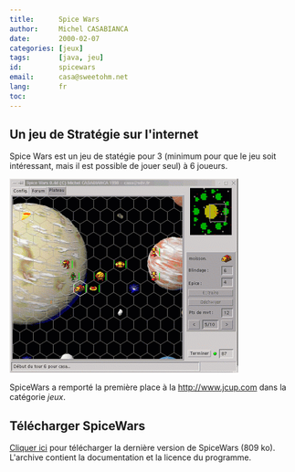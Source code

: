 ```yaml
---
title:      Spice Wars
author:     Michel CASABIANCA
date:       2000-02-07
categories: [jeux]
tags:       [java, jeu]
id:         spicewars
email:      casa@sweetohm.net
lang:       fr
toc:        
---
```


Un jeu de Stratégie sur l'internet
----------------------------------

Spice Wars est un jeu de statégie pour 3 (minimum pour que le jeu soit
intéressant, mais il est possible de jouer seul) à 6 joueurs.

<!--more-->

![](spicewars.capture.png)

SpiceWars a remporté la première place à la <http://www.jcup.com> dans
la catégorie *jeux*.

Télécharger SpiceWars
---------------------

[Cliquer ici](../arc/spicewars-0.4.zip) pour télécharger la dernière
version de SpiceWars (809 ko). L'archive contient la documentation et la
licence du programme.
